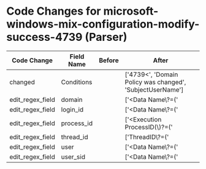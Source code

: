 # Code Changes for microsoft-windows-mix-configuration-modify-success-4739 (Parser)

| Code Change | Field Name | Before | After |
|-------------|------------|--------|-------|
| changed | Conditions |  | ['<EventID>4739<', 'Domain Policy was changed', 'SubjectUserName'] |
| edit_regex_field | domain |  | ['<Data Name\\?=(\'|")SubjectDomainName(\'|")>({domain}[^<]+)<\/Data>'] |
| edit_regex_field | login_id |  | ['<Data Name\\?=(\'|")SubjectLogonId(\'|")>({login_id}[^<]+)<\/Data>'] |
| edit_regex_field | process_id |  | ['<Execution ProcessID(\\)?=(\'|")({process_id}[^"\']+)'] |
| edit_regex_field | thread_id |  | ['ThreadID\\?=(\'|")({thread_id}\d+)'] |
| edit_regex_field | user |  | ['<Data Name\\?=(\'|")SubjectUserName(\'|")>({user}[\w\.\-\!\#\^\~]{1,40}\$?)<\/Data>'] |
| edit_regex_field | user_sid |  | ['<Data Name\\?=(\'|")SubjectUserSid(\'|")>({user_sid}[^<]+)<\/Data>'] |